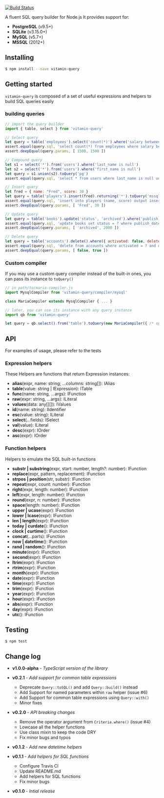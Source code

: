 [![Build Status](https://travis-ci.org/vitaminjs/query-builder.svg?branch=master)](https://travis-ci.org/vitaminjs/query-builder)

A fluent SQL query builder for Node.js
It provides support for:
- **PostgreSQL** (v9.5+)
- **SQLite** (v3.15.0+)
- **MySQL** (v5.7+)
- **MSSQL** (2012+)

## Installing

```bash
$ npm install --save vitamin-query
```

## Getting started

`vitamin-query` is composed of a set of useful expressions and helpers to build SQL queries easily

### building queries

```js
// import the query builder
import { table, select } from 'vitamin-query'

// Select query
let query = table('employees').select('count(*)').where('salary between ? and (?1 * 2)', 1500).toQuery('pg')
assert.equal(query.sql, 'select count(*) from employees where salary between $1 and ($2 * 2)')
assert.deepEqual(query.params, [ 1500, 1500 ])

// Compound query
let s1 = select('*').from('users').where('last_name is null')
let s2 = select('*').from('users').where('first_name is null')
let query = s1.union(s2).toQuery('pg')
assert.equal(query.sql, 'select * from users where last_name is null union select * from users where first_name is null')

// Insert query
let fred = { name: "Fred", score: 30 }
let query = table('players').insert(fred).returning('*').toQuery('mssql')
assert.equal(query.sql, 'insert into players (name, score) output inserted.* values (?, ?)')
assert.deepEqual(query.params, [ 'Fred', 30 ])

// Update query
let query = table('books').update('status', 'archived').where('publish_date <= ?', 2000).toQuery('mysql')
assert.equal(query.sql, 'update books set status = ? where publish_date <= ?')
assert.deepEqual(query.params, [ 'archived', 2000 ])

// Delete query
let query = table('accounts').delete().where({ activated: false, deleted: true }).toQuery('sqlite')
assert.equal(query.sql, 'delete from accounts where activated = ? and deleted = ?')
assert.deepEqual(query.params, [ false, true ])
```

### Custom compiler

If you may use a custom query compiler instead of the built-in ones, you can pass its instance to `toQuery()`

```js
// in path/to/maria-compiler.js
import MysqlCompiler from 'vitamin-query/compiler/mysql'

class MariaCompiler extends MysqlCompiler { ... }

// later, you can use its instance with any query instance
import qb from 'vitamin-query'

let query = qb.select().from('table').toQuery(new MariaCompiler({ /* options */ }))
```

## API

For examples of usage, please refer to the tests

### Expression helpers

These Helpers are functions that return Expression instances:

- **alias**(expr, name: string; ...columns: string[]): IAlias
- **table**(value: string | IExpression): ITable
- **func**(name: string, ...args): IFunction
- **raw**(expr: string, ...args): ILiteral
- **values**(data: any[][]): IValues
- **id**(name: string): IIdentifier
- **esc**(value: string): ILiteral
- **select**(...fields): ISelect
- **val**(value): ILiteral
- **desc**(expr): IOrder
- **asc**(expr): IOrder

### Function helpers

Helpers to emulate the SQL built-in functions

- **substr | substring**(expr, start: number, length?: number): IFunction
- **replace**(expr, pattern, replacement): IFunction
- **strpos | position**(str, substr): IFunction
- **repeat**(expr, count: number): IFunction
- **right**(expr, length: number): IFunction
- **left**(expr, length: number): IFunction
- **round**(expr, n: number): IFunction
- **space**(length: number): IFunction
- **upper | ucase**(expr): IFunction
- **lower | lcase**(expr): IFunction
- **len | length**(expr): IFunction
- **today | curdate**(): IFunction
- **clock | curtime**(): IFunction
- **concat**(...parts): IFunction
- **now | datetime**(): IFunction
- **rand | random**(): IFunction
- **minute**(expr): IFunction
- **second**(expr): IFunction
- **ltrim**(expr): IFunction
- **rtrim**(expr): IFunction
- **month**(expr): IFunction
- **date**(expr): IFunction
- **time**(expr): IFunction
- **trim**(expr): IFunction
- **year**(expr): IFunction
- **hour**(expr): IFunction
- **abs**(expr): IFunction
- **day**(expr): IFunction
- **utc**(): IFunction

## Testing

```bash
$ npm test
```

## Change log

- **v1.0.0-alpha** - _TypeScript version of the library_

- **v0.2.1** - _Add support for common table expressions_
  - Deprecate `Query::toSQL()` and add `Query::build()` instead
  - Add Support for named parameters within `raw` helper (issue #6)
  - Add Support for common table expressions using `Query::with()`
  - Minor fixes

- **v0.2.0** - _API breaking changes_
  - Remove the operator argument from `Criteria.where()` (issue #4)
  - Lowcase all the helper functions
  - Use class mixin to keep the code DRY
  - Fix minor bugs and typos

- **v0.1.2** - _Add new datetime helpers_

- **v0.1.1** - _Add helpers for SQL functions_
  - Configure Travis CI
  - Update README.md
  - Add helpers for SQL functions
  - Fix minor bugs
  
- **v0.1.0** - _Intial release_
